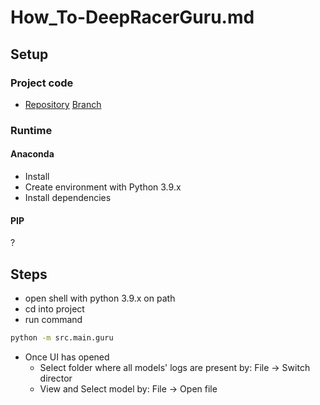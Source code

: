 # How_To-DeepRacerGuru.md

## Setup

### Project code
- [Repository](https://github.com/dmh23/deep_racer_guru) [Branch](https://github.com/dmh23/deep_racer_guru/tree/develop_version_3)

### Runtime

#### Anaconda
  - Install
  - Create environment with Python 3.9.x
  - Install dependencies

#### PIP

?

## Steps

- open shell with python 3.9.x on path
- cd into project
- run command
```bash
python -m src.main.guru
```
- Once UI has opened
  - Select folder where all models' logs are present by: File -> Switch director
  - View and Select model by: File -> Open file
